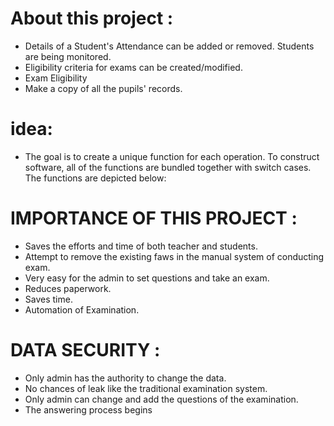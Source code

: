 # About this project :
* Details of a Student's Attendance can be added or removed. Students are being monitored.
* Eligibility criteria for exams can be created/modified.
* Exam Eligibility
* Make a copy of all the pupils' records.


# idea:
* The goal is to create a unique function for each operation. To construct software, all of the functions are bundled together with switch cases. The functions are depicted below:

# IMPORTANCE OF THIS PROJECT :
* Saves the efforts and time of both teacher and students.
* Attempt to remove the existing faws in the manual system of conducting exam.
* Very easy for the admin to set questions and take an exam.
* Reduces paperwork.
* Saves time.
* Automation of Examination.

# DATA SECURITY :
* Only admin has the authority to change the data.
* No chances of leak like the traditional examination system.
* Only admin can change and add the questions of the examination.
* The answering process begins
